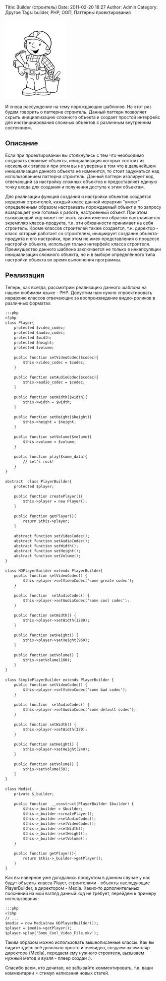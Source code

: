 Title: Builder (строитель)
Date: 2011-02-20 18:27
Author: Admin
Category: Другое
Tags: builder, PHP, ООП, Паттерны проектирования

![builder pattern][]

И снова рассуждение на тему порождающих шаблонов. На этот раз будем
говорить о паттерне строитель. Данный паттерн позволяет скрыть
инициализацию сложного объекта и создает простой интерфейс для
инстанциирования сложных объектов с различным внутренним состоянием.

Описание
--------

Если при проектировании вы столкнулись с тем что необходимо создавать
сложные объекты, инициализация которых состоит из нескольких этапов и
при этом вы не уверены в том что в дальнейшем инициализация данного
объекта не изменится, то стоит задуматься над использованием паттерна
строитель. Данный паттерн изолирует код отвечающий за настройку сложных
объектов и предоставляет единую точку входа для создания и получения
доступа к этим объектам.

Для реализации функций создания и настройки объектов создаётся иерархия
строителей, каждый класс данной иерархии "умеет" определённым образом
настраивать порождаемый объект и по запросу возвращает уже готовый к
работе, настроенный объект. При этом вызывающий код может не знать каким
именно образом настраивается экземпляр класса-продукта, т.к. эти
обязанности принимает на себя строитель. Кроме классов строителей также
создается, т.н. директор - класс который работает со строителем,
инициирует создание объекта-продукта и его настройки, при этом не имея
представления о процессе настройки объекта, используя только интерфейс
класса строителя. Преимущество данного шаблона заключается не только в
инкапсуляции инициализации сложного объекта, но и в выборе определённого
типа настройки объекта во время выполнения программы.

Реализация
----------

Теперь, как всегда, рассмотрим реализацию данного шаблона на нашем
любимом языке - PHP. Допустим нам нужно спроектировать иерархию классов
отвечающих за воспроизведение видео-роликов в различных форматах:

	:::php
	<?php
	class Player{
	    protected $video_codec;
	    protected $audio_codec;
	    protected $width;
	    protected $height;
	    protected $volume;
	 
	    public function setVideoCodec($codec){
	        $this->video_codec = $codec;
	    }
	 
	    public function setAudioCodec($codec){
	        $this->audio_codec = $codec;
	    }
	 
	    public function setWidth($width){
	        $this->width = $width;
	    }
	 
	    public function setHeight($height){
	        $this->height = $height;
	    }
	 
	    public function setVolume($volume){
	        $this->volume = $volume;
	    }
	 
	    public function play($some_data){
	        // Let's rock!
	    }
	}
	 
	abstract  class PlayerBuilder{
	    protected $player;
	 
	    public function createPlayer(){
	        $this->player = new Player();
	    }
	 
	    public function getPlayer(){
	        return $this->player;
	    }
	 
	    abstract function setVideoCodec();
	    abstract function setAudioCodec();
	    abstract function setWidth();
	    abstract function setHeight();
	    abstract function setVolume();
	}
	 
	class HDPlayerBuilder extends PlayerBuilder{
	    public function setVideoCodec() {
	        $this->player->setVideoCodec('some greate codec');
	    }
	 
	    public function  setAudioCodec() {
	        $this->player->setAudioCodec('some cool codec');
	    }
	 
	    public function setWidth() {
	        $this->player->setWidth(1280);
	    }
	 
	    public function setHeight() {
	        $this->player->setHeight(960);
	    }
	 
	    public function setVolume() {
	        $this->setVolume(100);
	    }
	}
	 
	class SimplePlayerBuilder extends PlayerBuilder {
	    public function setVideoCodec() {
	        $this->player->setVideoCodec('some bad codec');
	    }
	 
	    public function  setAudioCodec() {
	        $this->player->setAudioCodec('some default codec');
	    }
	 
	    public function setWidth() {
	        $this->player->setWidth(320);
	    }
	 
	    public function setHeight() {
	        $this->player->setHeight(240);
	    }
	 
	    public function setVolume() {
	        $this->setVolume(50);
	    }
	}
	 
	class Media{
	    private $_builder;
	 
	    public function  __construct(PlayerBuilder $builder) {
	        $this->_builder = $builder;
	        $this->_builder->createPlayer();
	        $this->_builder->setAudioCodec();
	        $this->_builder->setVideoCodec();
	        $this->_builder->setWidth();
	        $this->_builder->setHeight();
	        $this->_builder->setVolume();
	    }
	 
	    public function getPlayer(){
	        return $this->_builder->getPlayer();
	    }
	}

Как вы наверное уже догадались продуктом в данном случае у нас будут
объекты класса Player, строителями - объекты наследующие PlayerBuilder,
а директором - Media. Каких-то дополнительных пояснений на мой взгляд
данный код не требует, перейдем к примеру использования:

	:::php
	<?php
	// ...
	$media = new Media(new HDPlayerBuilder());
	$player = $media->getPlayer();
	$player->play('Some_Cool_Video_File.mkv');

Таким образом можно использовать вышеописанные классы. Как вы видите
здесь всё довольно просто и очевидно, создаем экземпляр директора
(Media), передаем ему нужного строителя, вызываем нужный метод и вуаля -
плеер создан :).

Спасибо всем, кто дочитал, не забывайте комментировать, т.к. ваши
комментарии = стимул написания новых статей.

  [builder pattern]: /media/2011/02/images.jpg
    "builder"
